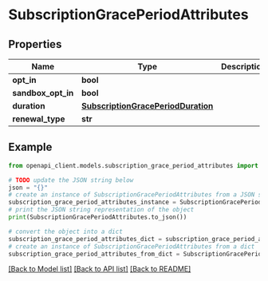# SubscriptionGracePeriodAttributes


## Properties

Name | Type | Description | Notes
------------ | ------------- | ------------- | -------------
**opt_in** | **bool** |  | [optional] 
**sandbox_opt_in** | **bool** |  | [optional] 
**duration** | [**SubscriptionGracePeriodDuration**](SubscriptionGracePeriodDuration.md) |  | [optional] 
**renewal_type** | **str** |  | [optional] 

## Example

```python
from openapi_client.models.subscription_grace_period_attributes import SubscriptionGracePeriodAttributes

# TODO update the JSON string below
json = "{}"
# create an instance of SubscriptionGracePeriodAttributes from a JSON string
subscription_grace_period_attributes_instance = SubscriptionGracePeriodAttributes.from_json(json)
# print the JSON string representation of the object
print(SubscriptionGracePeriodAttributes.to_json())

# convert the object into a dict
subscription_grace_period_attributes_dict = subscription_grace_period_attributes_instance.to_dict()
# create an instance of SubscriptionGracePeriodAttributes from a dict
subscription_grace_period_attributes_from_dict = SubscriptionGracePeriodAttributes.from_dict(subscription_grace_period_attributes_dict)
```
[[Back to Model list]](../README.md#documentation-for-models) [[Back to API list]](../README.md#documentation-for-api-endpoints) [[Back to README]](../README.md)


